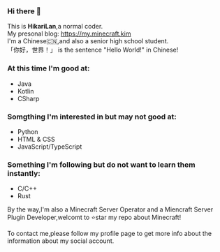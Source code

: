 ### Hi there 👋
This is **HikariLan**,a normal coder.  
My presonal blog: https://my.minecraft.kim  
I'm a Chinese🇨🇳,and also a senior high school student.  
「你好，世界！」 is the sentence "Hello World!" in Chinese!

### At this time I'm good at:
- Java
- Kotlin
- CSharp

### Somgthing I'm interested in but may not good at:
- Python
- HTML & CSS
- JavaScript/TypeScript

### Something I'm following but do not want to learn them instantly:
- C/C++
- Rust

By the way,I'm also a Minecraft Server Operator and a Miencraft Server Plugin Developer,welcomt to ⭐star my repo about Minecraft!

To contact me,please follow my profile page to get more info about the information about my social account.
